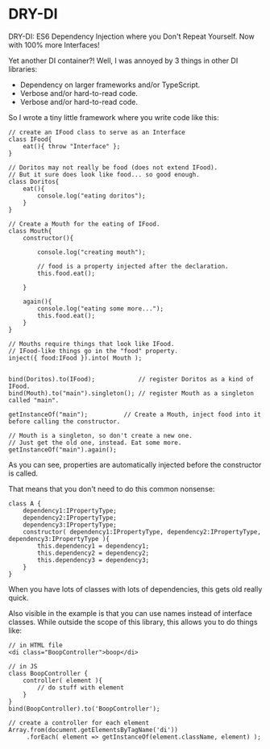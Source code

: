 # DRY-DI
DRY-DI: ES6 Dependency Injection where you Don't Repeat Yourself. Now with 100% more Interfaces!


Yet another DI container?!
Well, I was annoyed by 3 things in other DI libraries:
- Dependency on larger frameworks and/or TypeScript.
- Verbose and/or hard-to-read code.
- Verbose and/or hard-to-read code.

So I wrote a tiny little framework where you write code like this:

    // create an IFood class to serve as an Interface
    class IFood{
        eat(){ throw "Interface" };
    }

    // Doritos may not really be food (does not extend IFood). 
    // But it sure does look like food... so good enough.
    class Doritos{
        eat(){
            console.log("eating doritos");
        }
    }

    // Create a Mouth for the eating of IFood.
    class Mouth{
        constructor(){
            
            console.log("creating mouth");
            
            // food is a property injected after the declaration.
            this.food.eat(); 

        }

        again(){
            console.log("eating some more...");
            this.food.eat();
        }
    }

    // Mouths require things that look like IFood.
    // IFood-like things go in the "food" property.
    inject({ food:IFood }).into( Mouth ); 


    bind(Doritos).to(IFood);            // register Doritos as a kind of IFood.
    bind(Mouth).to("main").singleton(); // register Mouth as a singleton called "main".

    getInstanceOf("main");          // Create a Mouth, inject food into it before calling the constructor.
    
    // Mouth is a singleton, so don't create a new one.
    // Just get the old one, instead. Eat some more.
    getInstanceOf("main").again();  

As you can see, properties are automatically injected before the constructor is called.

That means that you don't need to do this common nonsense:

    class A {
        dependency1:IPropertyType;
        dependency2:IPropertyType;
        dependency3:IPropertyType;
        constructor( dependency1:IPropertyType, dependency2:IPropertyType, dependency3:IPropertyType ){
            this.dependency1 = dependency1;
            this.dependency2 = dependency2;
            this.dependency3 = dependency3;
        }
    }

When you have lots of classes with lots of dependencies, this gets old really quick.

Also visible in the example is that you can use names instead of interface classes.
While outside the scope of this library, this allows you to do things like:

    // in HTML file
    <di class="BoopController">boop</di> 

    // in JS
    class BoopController {
        controller( element ){
            // do stuff with element
        }
    }
    bind(BoopController).to('BoopController'); 

    // create a controller for each element
    Array.from(document.getElementsByTagName('di'))
         .forEach( element => getInstanceOf(element.className, element) );


